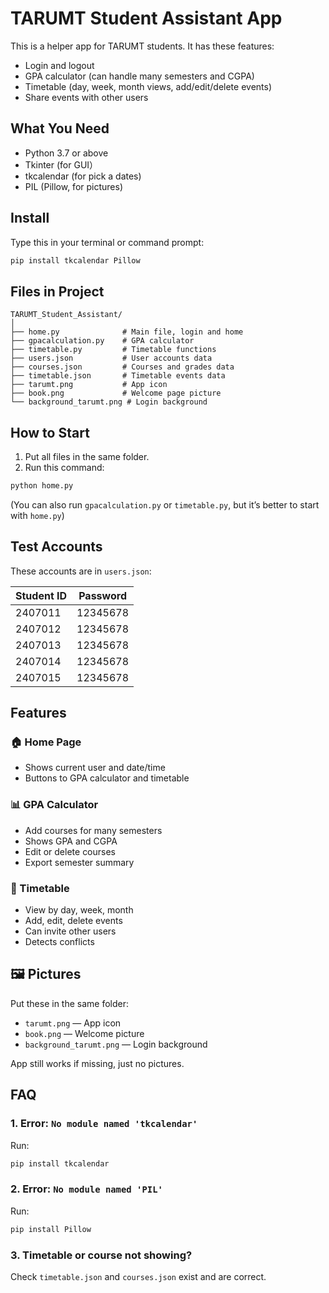 # TARUMT Student Assistant App
This is a helper app for TARUMT students. It has these features:

- Login and logout
- GPA calculator (can handle many semesters and CGPA)
- Timetable (day, week, month views, add/edit/delete events)
- Share events with other users

## What You Need

- Python 3.7 or above
- Tkinter (for GUI）
- tkcalendar (for pick a dates)
- PIL (Pillow, for pictures)

## Install

Type this in your terminal or command prompt:

```bash
pip install tkcalendar Pillow
```

## Files in Project

```
TARUMT_Student_Assistant/
│
├── home.py              # Main file, login and home
├── gpacalculation.py    # GPA calculator
├── timetable.py         # Timetable functions
├── users.json           # User accounts data
├── courses.json         # Courses and grades data
├── timetable.json       # Timetable events data
├── tarumt.png           # App icon
├── book.png             # Welcome page picture 
└── background_tarumt.png # Login background 
```


## How to Start

1. Put all files in the same folder.  
2. Run this command:

```bash
python home.py
```

(You can also run `gpacalculation.py` or `timetable.py`, but it’s better to start with `home.py`)


## Test Accounts

These accounts are in `users.json`:

| Student ID | Password  |
|------------|-----------|
| 2407011    | 12345678  |
| 2407012    | 12345678  |
| 2407013    | 12345678  |
| 2407014    | 12345678  |
| 2407015    | 12345678  |


## Features

### 🏠 Home Page
- Shows current user and date/time
- Buttons to GPA calculator and timetable

### 📊 GPA Calculator
- Add courses for many semesters
- Shows GPA and CGPA
- Edit or delete courses
- Export semester summary

### 📅 Timetable
- View by day, week, month
- Add, edit, delete events
- Can invite other users
- Detects conflicts


## 🖼 Pictures

Put these in the same folder:  
- `tarumt.png` — App icon  
- `book.png` — Welcome picture  
- `background_tarumt.png` — Login background  

App still works if missing, just no pictures.


## FAQ

### 1. Error: `No module named 'tkcalendar'`
Run:
```bash
pip install tkcalendar
```

### 2. Error: `No module named 'PIL'`
Run:
```bash
pip install Pillow
```

### 3. Timetable or course not showing?
Check `timetable.json` and `courses.json` exist and are correct.
